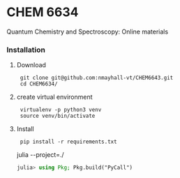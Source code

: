 # CHEM 6634 
Quantum Chemistry and Spectroscopy: Online materials

### Installation
1. Download
    
        git clone git@github.com:nmayhall-vt/CHEM6643.git
        cd CHEM6634/

2. create virtual environment
         
        virtualenv -p python3 venv
        source venv/bin/activate

3. Install

        pip install -r requirements.txt
	
	julia --project=./  
	```julia
	julia> using Pkg; Pkg.build("PyCall")
	```


